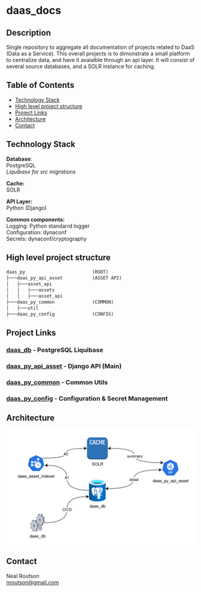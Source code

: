 # daas_docs

## Description

Single repository  to aggregate all documentation of projects related to DaaS (Data as a Service).  This overall projects is to dimonstrate a small platform to centralize data, and have it avaialble through an api layer.  It will consist of several source databases, and a SOLR instance for caching.

## Table of Contents

- [Technology Stack](#technology-stack)
- [High level project structure](#high-level-project-structure)
- [Project Links](#project-links)
- [Architecture](#architecture)
- [Contact](#contact)

## Technology Stack
__Database__:  
PostgreSQL  
_Liquibase for src migrations_  

__Cache:__  
SOLR

__API Layer:__  
Python (Django)

__Common components:__  
Logging: Python standarrd logger  
Configuration:  dynaconf  
Secrets: dynaconf/cryptography

## High level project structure

    daas_py 						(ROOT)
    ├───daas_py_api_asset 			(ASSET API)
    │   ├───asset_api
    │   │   ├───assets
    │   │   ├───asset_api
    ├───daas_py_common				(COMMON)
    │   ├───util
    ├───daas_py_config				(CONFIG)

## Project Links
### [daas_db](https://github.com/nealrout/daas_db) - PostgreSQL Liquibase

### [daas_py_api_asset](https://github.com/nealrout/daas_py_api_asset) - Django API (Main)

### [daas_py_common](https://github.com/nealrout/daas_py_common) - Common Utils

### [daas_py_config](https://github.com/nealrout/daas_py_config) - Configuration & Secret Management

## Architecture
![My Project Logo](daas_arch_high.png)

## Contact
Neal Routson  
nroutson@gmail.com
